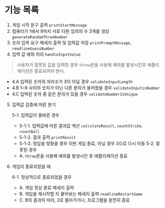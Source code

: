 # 기능 목록

1. 게임 시작 문구 출력 
    `printStartMessage`
2. 컴퓨터가 1에서 9까지 서로 다른 임의의 수 3개를 생성
    `generateRandomThreeNumber`
3. 숫자 입력 요구 메세지 출력 및 입력값 저장
    `printPromptMessage`, `readlineGuessNumber`
4. 입력 값 예외 처리
    `handleInputValue`
> 사용자가 잘못된 값을 입력한 경우 `throw`문을 사용해 예외를 발생시킨후 애플리케이션은 종료되어야 한다. 

- 4.A 입력된 숫자의 자리수가 3이 아닐 경우
    `validateInputLength`
- 4.B 1~9 사이의 숫자가 아닌 다른 문자가 들어왔을 경우
    `validateInputisNumber`
- 4.C 입력된 숫자 중 같은 문자가 있을 경우
    `validateNumberIsUnique`

5. 입력값 검증에 따른 분기
    
    5-1. 입력값이 올바른 경우

    - 5-1-1. 입력값에 따른 결과값 계산
    `calculateResult`, `countStrike`, `countBall`
    - 5-1-2. 결과 출력
    `printResult`
    - 5-1-3. 정답을 맞혔을 경우 이번 게임 종료, 아닐 경우 3으로 다시 이동
    5-2. 잘못된 경우
    - A. `throw`문을 사용해 예외를 발생시킨 후 애플리케이션 종료

6. 게임이 종료되었을 때

    6-1. 정상적으로 종료되었을 경우
    - A. 게임 정상 종료 메세지 출력
    - B. 게임을 재시작할 지 물어보는 메세지 출력
    `readlineRestartGame`
    - C. B의 결과의 따라, 2로 돌아가거나, 프로그램을 완전히 종료